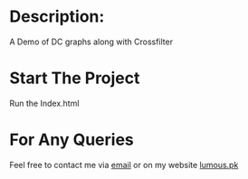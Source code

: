 
# Description: 

A Demo of DC graphs along with Crossfilter 

# Start The Project

Run the Index.html


# For Any Queries

Feel free to contact me via [email](mailto:rohail@lumous.pk) or on my website [lumous.pk](http://lumous.pk)